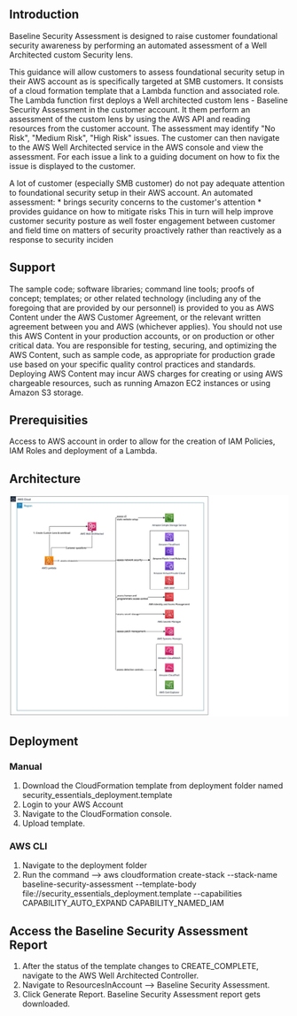 ## Introduction
Baseline Security Assessment is designed to raise customer foundational security awareness by performing an automated assessment of a Well Architected custom Security lens.

This guidance will allow customers to assess foundational security setup in their AWS account as is specifically targeted at SMB customers. It consists of a cloud formation template that a Lambda function and associated role. The Lambda function first deploys a Well architected custom lens - Baseline Security Assessment in the customer account. It them perform an assessment of the custom lens by using the AWS API and reading resources from the customer account. The assessment may identify "No Risk", "Medium Risk", "High Risk" issues. The customer can then navigate to the AWS Well Architected service in the AWS console and view the assessment. For each issue a link to a guiding document on how to fix the issue is displayed to the customer.

A lot of customer (especially SMB customer) do not pay adequate attention to foundational security setup in their AWS account. An automated assessment: * brings security concerns to the customer's attention * provides guidance on how to mitigate risks This in turn will help improve customer security posture as well foster engagement between customer and field time on matters of security proactively rather than reactively as a response to security inciden

## Support

The sample code; software libraries; command line tools; proofs of concept; templates; or other related technology (including any of the foregoing that are provided by our personnel) is provided to you as AWS Content under the AWS Customer Agreement, or the relevant written agreement between you and AWS (whichever applies). You should not use this AWS Content in your production accounts, or on production or other critical data. You are responsible for testing, securing, and optimizing the AWS Content, such as sample code, as appropriate for production grade use based on your specific quality control practices and standards. Deploying AWS Content may incur AWS charges for creating or using AWS chargeable resources, such as running Amazon EC2 instances or using Amazon S3 storage.

## Prerequisities

Access to AWS account in order to allow for the creation of IAM Policies, IAM Roles and deployment of a Lambda.

## Architecture

<img src="/assets/Security_Essentials.jpg" style="width:75vw">

## Deployment

### Manual
1. Download the CloudFormation template from deployment folder named security_essentials_deployment.template
2. Login to your AWS Account
3. Navigate to the CloudFormation console.
4. Upload template.

### AWS CLI
1. Navigate to the deployment folder
2. Run the command --> aws cloudformation create-stack --stack-name baseline-security-assessment --template-body file://security_essentials_deployment.template --capabilities CAPABILITY_AUTO_EXPAND CAPABILITY_NAMED_IAM

## Access the Baseline Security Assessment Report
1. After the status of the template changes to CREATE_COMPLETE, navigate to the AWS Well Architected Controller.
2. Navigate to ResourcesInAccount --> Baseline Security Assessment.
3. Click Generate Report. Baseline Security Assessment report gets downloaded.
